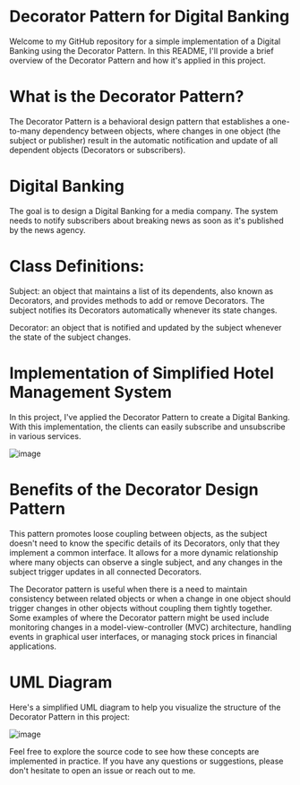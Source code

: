 # Decorator Pattern for Digital Banking
Welcome to my GitHub repository for a simple implementation of a Digital Banking using the Decorator Pattern. In this README, I'll provide a brief overview of the Decorator Pattern and how it's applied in this project.

# What is the Decorator Pattern?

The Decorator Pattern is a behavioral design pattern that establishes a one-to-many dependency between objects, where changes in one object (the subject or publisher) result in the automatic notification and update of all dependent objects (Decorators or subscribers).

# Digital Banking

The goal is to design a Digital Banking for a media company. The system needs to notify subscribers about breaking news as soon as it's published by the news agency.

# Class Definitions:
Subject: an object that maintains a list of its dependents, also known as Decorators, and provides methods to add or remove Decorators. The subject notifies its Decorators automatically whenever its state changes.

Decorator: an object that is notified and updated by the subject whenever the state of the subject changes.

# Implementation of Simplified Hotel Management System
In this project, I've applied the Decorator Pattern to create a Digital Banking. With this implementation, the clients can easily subscribe and unsubscribe in various services.

![image](https://github.com/davidkingroderos/design-patterns/assets/75028710/80259536-7be1-4638-9d0c-2ba8154aafab)

# Benefits of the Decorator Design Pattern

This pattern promotes loose coupling between objects, as the subject doesn't need to know the specific details of its Decorators, only that they implement a common interface. It allows for a more dynamic relationship where many objects can observe a single subject, and any changes in the subject trigger updates in all connected Decorators.

The Decorator pattern is useful when there is a need to maintain consistency between related objects or when a change in one object should trigger changes in other objects without coupling them tightly together. Some examples of where the Decorator pattern might be used include monitoring changes in a model-view-controller (MVC) architecture, handling events in graphical user interfaces, or managing stock prices in financial applications.

# UML Diagram
Here's a simplified UML diagram to help you visualize the structure of the Decorator Pattern in this project:

![image](https://github.com/davidkingroderos/design-patterns/assets/75028710/e058f7a3-343f-49c1-9f7f-c57e662ed0af)

Feel free to explore the source code to see how these concepts are implemented in practice. If you have any questions or suggestions, please don't hesitate to open an issue or reach out to me.
